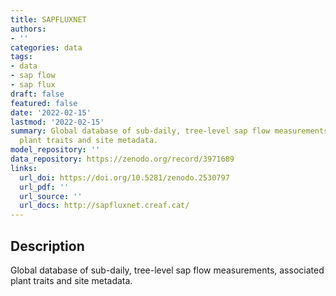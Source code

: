 ```yaml
---
title: SAPFLUXNET
authors:
- ''
categories: data
tags:
- data
- sap flow
- sap flux
draft: false
featured: false
date: '2022-02-15'
lastmod: '2022-02-15'
summary: Global database of sub-daily, tree-level sap flow measurements, associated
  plant traits and site metadata.
model_repository: ''
data_repository: https://zenodo.org/record/3971689
links:
  url_doi: https://doi.org/10.5281/zenodo.2530797
  url_pdf: ''
  url_source: ''
  url_docs: http://sapfluxnet.creaf.cat/
---
```


## Description

Global database of sub-daily, tree-level sap flow measurements, associated plant traits and site metadata.

